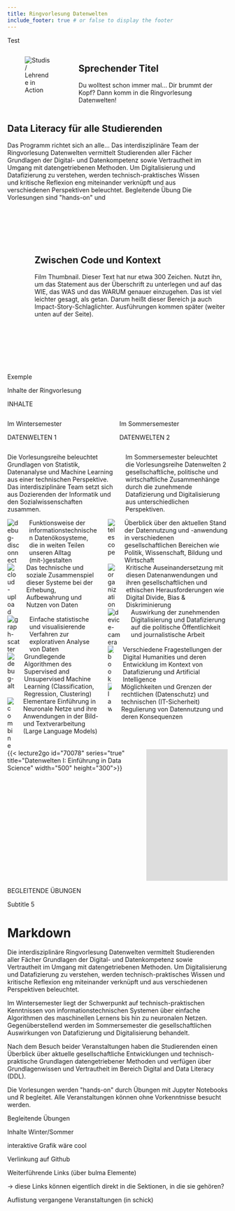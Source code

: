 ```yaml
---
title: Ringvorlesung Datenwelten
include_footer: true # or false to display the footer
---
```


Test

<section class="section">
  <div class="container">
    <div class="columns is-vcentered">
      <div class="column is-5">
        <figure class="image">
          <img src="image_david.png" alt="Studis / Lehrende in Action">
        </figure>
      </div>
      <div class="column is-7">
        <h1 class="title is-3">Sprechender Titel</h1>
        <div class="content">
          <p class="is-size-5">
Du wolltest schon immer mal...
Dir brummt der Kopf?
Dann komm in die Ringvorlesung Datenwelten!
          </p>
        </div>
      </div>
    </div>
  </div>
</section>
<section class="section">
  <div class="container">
    <div class="columns is-vcentered">
      <div class="column is-7">
        <h1 class="title is-3">Data Literacy für alle Studierenden</h1>
        <div class="content">
          <p class="is-size-5">
              Das Programm richtet sich an alle...
              Das interdisziplinäre Team der Ringvorlesung Datenwelten vermittelt Studierenden aller Fächer Grundlagen der Digital- und Datenkompetenz sowie Vertrautheit im Umgang mit datengetriebenen Methoden. Um Digitalisierung und Datafizierung zu verstehen, werden technisch-praktisches Wissen und kritische Reflexion eng miteinander verknüpft und aus verschiedenen Perspektiven beleuchtet.
              Begleitende Übung
              Die Vorlesungen sind "hands-on" und
          </p>
        </div>
      </div>
      <div class="column is-5">
        <figure class="image">
          <img src="image_david.png" alt="Zahlen Infografik">
        </figure>
      </div>
    </div>
  </div>
</section>
<section class="section">
  <div class="container">
    <div class="columns is-vcentered">
      <div class="column is-5">
        <figure class="image">
          <img src="image_david.png" alt="Datenwelten-Film">
        </figure>
      </div>
      <div class="column is-7">
        <h1 class="title is-3">Zwischen Code und Kontext</h1>
        <div class="content">
          <p class="is-size-5">Film Thumbnail. Dieser Text hat nur etwa 300 Zeichen. Nutzt ihn, um das Statement aus der Überschrift zu unterlegen und auf das WIE, das WAS und das WARUM genauer einzugehen. Das ist viel leichter gesagt, als getan. Darum heißt dieser Bereich ja auch Impact-Story-Schlaglichter. Ausführungen kommen später (weiter unten auf der Seite).</p>
        </div>
      </div>
    </div>
  </div>
</section>


<div>
    <div class="divider">Exemple</div>
</div>


<section class="section">
  <div class="container has-text-centered">
    <p class="title is-3">Inhalte der Ringvorlesung</p>
    <p class="subtitle is-5">INHALTE</p>
  </div>
</section>

<section class="section">
    <div class="container">
      <!-- First Row: Titles -->
      <div class="columns is-vcentered mb-5">
        <div class="column is-half">
          <p class="title is-3">Im Wintersemester</p>
          <p class="subtitle is-5">DATENWELTEN 1</p>
        </div>
        <div class="column is-half">
          <p class="title is-3">Im Sommersemester</p>
          <p class="subtitle is-5">DATENWELTEN 2</p>
        </div>
      </div>
      <!-- Second Row: Paragraphs -->
      <div class="columns is-vcentered mb-5">
        <div class="column is-half">
          <p class="is-size-5">
            Die Vorlesungsreihe beleuchtet Grundlagen von Statistik, Datenanalyse und Machine Learning aus einer technischen Perspektive.
            Das interdisziplinäre Team setzt sich aus Dozierenden der Informatik und den Sozialwissenschaften zusammen. 
          </p>
        </div>
        <div class="column is-half">
          <p class="is-size-5">
            Im Sommersemester beleuchtet die Vorlesungsreihe Datenwelten 2 gesellschaftliche, politische und wirtschaftliche Zusammenhänge durch die zunehmende Datafizierung und Digitalisierung aus unterschiedlichen Perspektiven. 
          </p>
        </div>
      </div>
      <!-- Third Row: Options Lists -->
      <div class="columns is-vcentered">
        <div class="column is-half">
          <div class="content">
            <div class="mb-2 columns is-vcentered">
              <div class="column is-narrow">
                <img src="/icons/codicons/debug-disconnect.svg" alt="debug-disconnect" class="icon is-medium">
              </div>
              <div class="column">
                Funktionsweise der informationstechnischen Datenökosysteme, die in weiten Teilen unseren Alltag (mit-)gestalten
              </div>
            </div>
            <div class="mb-2 columns is-vcentered">
              <div class="column is-narrow">
                <img src="/icons/codicons/cloud-upload.svg" alt="cloud-upload" class="icon is-medium">
              </div>
              <div class="column">
                Das technische und soziale Zusammenspiel dieser Systeme bei der Erhebung, Aufbewahrung und Nutzen von Daten
              </div>
            </div>
            <div class="mb-2 columns is-vcentered">
              <div class="column is-narrow">
                <img src="/icons/codicons/graph-scatter.svg" alt="graph-scatter" class="icon is-medium">
              </div>
              <div class="column">
                Einfache statistische und visualisierende Verfahren zur explorativen Analyse von Daten
              </div>
            </div>
            <div class="mb-2 columns is-vcentered">
              <div class="column is-narrow">
                <img src="/icons/codicons/debug-alt.svg" alt="debug-alt" class="icon is-medium">
              </div>
              <div class="column">
                Grundlegende Algorithmen des Supervised and Unsupervised Machine Learning (Classification, Regression, Clustering)
              </div>
            </div>
            <div class="mb-2 columns is-vcentered">
              <div class="column is-narrow">
                <img src="/icons/codicons/combine.svg" alt="combine" class="icon is-medium">
              </div>
              <div class="column">
                Elementare Einführung in Neuronale Netze und ihre Anwendungen in der Bild- und Textverarbeitung (Large Language Models)
              </div>
            </div>
          </div>
        </div>
        <div class="column is-half">
          <div class="content">
            <div class="mb-2 columns is-vcentered">
              <div class="column is-narrow">
                <img src="/icons/codicons/telescope.svg" alt="telescope" class="icon is-medium">
              </div>
              <div class="column">
                Überblick über den aktuellen Stand der Datennutzung und -anwendung in verschiedenen gesellschaftlichen Bereichen wie Politik, Wissenschaft, Bildung und Wirtschaft
              </div>
            </div>
            <div class="mb-2 columns is-vcentered">
              <div class="column is-narrow">
                <img src="/icons/codicons/organization.svg" alt="organization" class="icon is-medium">
              </div>
              <div class="column">
                Kritische Auseinandersetzung mit diesen Datenanwendungen und ihren gesellschaftlichen und ethischen Herausforderungen wie Digital Divide, Bias & Diskriminierung
              </div>
            </div>
            <div class="mb-2 columns is-vcentered">
              <div class="column is-narrow">
                <img src="/icons/codicons/device-camera.svg" alt="device-camera" class="icon is-medium">
              </div>
              <div class="column">
                Auswirkung der zunehmenden Digitalisierung und Datafizierung auf die politische Öffentlichkeit und journalistische Arbeit
              </div>
            </div>
            <div class="mb-2 columns is-vcentered">
              <div class="column is-narrow">
                <img src="/icons/codicons/book.svg" alt="book" class="icon is-medium">
              </div>
              <div class="column">
                Verschiedene Fragestellungen der Digital Humanities und deren Entwicklung im Kontext von Datafizierung und Artificial Intelligence
              </div>
            </div>
            <div class="mb-2 columns is-vcentered">
              <div class="column is-narrow">
                <img src="/icons/codicons/law.svg" alt="law" class="icon is-medium">
              </div>
              <div class="column">
                Möglichkeiten und Grenzen der rechtlichen (Datenschutz) und technischen (IT-Sicherheit) Regulierung von Datennutzung und deren Konsequenzen
              </div>
            </div>
          </div>
          </div>
        </div>
      </div>
      <!-- Fourth Row: Paragraphs -->
      <div class="columns is-vcentered mb-5">
        <div class="column is-half is-vcentered">
          {{< lecture2go id="70078" series="true" title="Datenwelten I: Einführung in Data Science" width="500" height="300">}}
        </div>
        <div class="column is-half">
          <iframe 
            src='https://lecture2go.uni-hamburg.de/o/iframe/?obj=71422&series=true' 
            title='Datenwelten II: Reflexion der Datenwelten' 
            frameborder='0' 
            width='500' 
            height='300' 
            allowfullscreen>
          </iframe>
        </div>
      </div>
    </div>
  </section>


<section class="section">
  <div class="container has-text-centered">
    <p class="title is-3">BEGLEITENDE ÜBUNGEN</p>
    <p class="subtitle is-5">Subtitle 5</p>
  </div>
</section>



# Markdown


Die interdisziplinäre Ringvorlesung Datenwelten vermittelt Studierenden aller Fächer Grundlagen der Digital- und Datenkompetenz sowie Vertrautheit im Umgang mit datengetriebenen Methoden. Um Digitalisierung und Datafizierung zu verstehen, werden technisch-praktisches Wissen und kritische Reflexion eng miteinander verknüpft und aus verschiedenen Perspektiven beleuchtet.

Im Wintersemester liegt der Schwerpunkt auf technisch-praktischen Kenntnissen von informationstechnischen Systemen über einfache Algorithmen des maschinellen Lernens bis hin zu neuronalen Netzen. Gegenüberstellend werden im Sommersemester die gesellschaftlichen Auswirkungen von Datafizierung und Digitalisierung behandelt.

Nach dem Besuch beider Veranstaltungen haben die Studierenden einen Überblick über aktuelle gesellschaftliche Entwicklungen und technisch-praktische Grundlagen datengetriebener Methoden und verfügen über Grundlagenwissen und Vertrautheit im Bereich Digital and Data Literacy (DDL).

Die Vorlesungen werden "hands-on" durch Übungen mit Jupyter Notebooks und R begleitet. Alle Veranstaltungen können ohne Vorkenntnisse besucht werden.


 

 

 


 

Begleitende Übungen 

Inhalte Winter/Sommer 

interaktive Grafik wäre cool 

Verlinkung auf Github 

 

 

Weiterführende Links (über bulma Elemente) 

-> diese Links können eigentlich direkt in die Sektionen, in die sie gehören? 

 

Auflistung vergangene Veranstaltungen (in schick) 